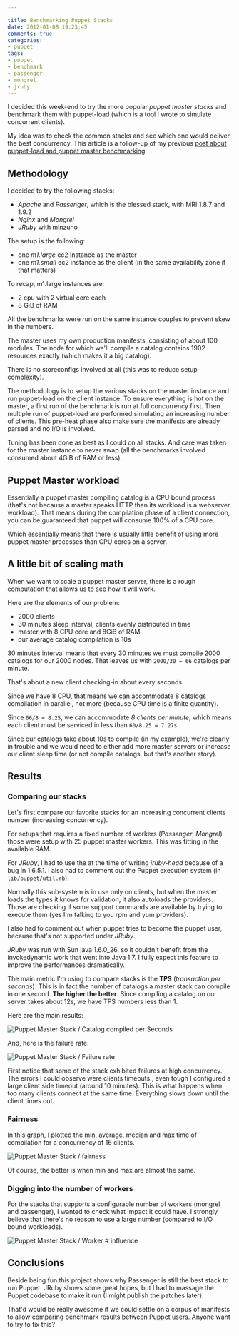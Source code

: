 ```yaml
---

title: Benchmarking Puppet Stacks
date: 2012-01-08 19:23:45
comments: true
categories:
- puppet
tags:
- puppet
- benchmark
- passenger
- mongrel
- jruby
---
```


I decided this week-end to try the more popular _puppet master stacks_ and benchmark them with puppet-load (which is a tool I wrote to simulate concurrent clients).

My idea was to check the common stacks and see which one would deliver the best concurrency. This article is a follow-up of my previous [post about puppet-load and puppet master benchmarking](/2010/10/18/benchmarking-puppetmaster-stacks/)

## Methodology

I decided to try the following stacks:

- _Apache_ and _Passenger_, which is the blessed stack, with MRI 1.8.7 and 1.9.2
- _Nginx_ and _Mongrel_
- _JRuby_ with minzuno


The setup is the following:

- one _m1.large_ ec2 instance as the master
- one _m1.small_ ec2 instance as the client (in the same availability zone if that matters)

To recap, m1.large instances are:

- 2 cpu with 2 virtual core each
- 8 GiB of RAM

All the benchmarks were run on the same instance couples to prevent skew in the numbers.

The master uses my own production manifests, consisting of about 100 modules. The node for which we'll compile a catalog contains 1902 resources exactly (which makes it a big catalog).

There is no storeconfigs involved at all (this was to reduce setup complexity).

The methodology is to setup the various stacks on the master instance and run puppet-load on the client instance. To ensure everything is hot on the master, a first run of the benchmark is run at full concurrency first. Then multiple run of puppet-load are performed simulating an increasing number of clients. This pre-heat phase also make sure the manifests are already parsed and no I/O is involved.

Tuning has been done as best as I could on all stacks. And care was taken for the master instance to never swap (all the benchmarks involved consumed about 4GiB of RAM or less).

## Puppet Master workload

Essentially a puppet master compiling catalog is a CPU bound process (that's not because a master speaks HTTP than its workload is a webserver workload). That means during the compilation phase of a client connection, you can be guaranteed that puppet will consume 100% of a CPU core.

Which essentially means that there is usually little benefit of using more puppet master processes than CPU cores on a server.

## A little bit of scaling math

When we want to scale a puppet master server, there is a rough computation that allows us to see how it will work.

Here are the elements of our problem:

- 2000 clients
- 30 minutes sleep interval, clients evenly distributed in time
- master with 8 CPU core and 8GiB of RAM
- our average catalog compilation is 10s

30 minutes interval means that every 30 minutes we must compile 2000 catalogs for our 2000 nodes. That leaves us with ``2000/30 = 66`` catalogs per minute. 

That's about a new client checking-in about every seconds.

Since we have 8 CPU, that means we can accommodate 8 catalogs compilation in parallel, not more (because CPU time is a finite quantity).

Since ``66/8 = 8.25``, we can accommodate _8 clients per minute_, which means each client must be serviced in less than ``60/8.25 = 7.27s``.

Since our catalogs take about 10s to compile (in my example), we're clearly in trouble and we would need to either add more master servers or increase our client sleep time (or not compile catalogs, but that's another story).

## Results

### Comparing our stacks

Let's first compare our favorite stacks for an increasing concurrent clients number (increasing concurrency).

For setups that requires a fixed number of workers (_Passenger_, _Mongrel_) those were setup with 25 puppet master workers. This was fitting in the available RAM.

For _JRuby_, I had to use the at the time of writing _jruby-head_ because of a bug in 1.6.5.1. I also had to comment out the Puppet execution system (in ``lib/puppet/util.rb``). 

Normally this sub-system is in use only on clients, but when the master loads the types it knows for validation, it also autoloads the providers. Those are checking if some support commands are available by trying to execute them (yes I'm talking to you rpm and yum providers). 

I also had to comment out when puppet tries to become the puppet user, because that's not supported under _JRuby_.

_JRuby_ was run with Sun java 1.6.0_26, so it couldn't benefit from the invokedynamic work that went into Java 1.7. I fully expect this feature to improve the performances dramatically.

The main metric I'm using to compare stacks is the **TPS** (_transaction per seconds_). This is in fact the number of catalogs a master stack can compile in one second. **The higher the better**. Since compiling a catalog on our server takes about 12s, we have TPS numbers less than 1.

Here are the main results:

![Puppet Master Stack / Catalog compiled per Seconds](/images/uploads/2012/01/tps.png "Puppet stack TPS")

And, here is the failure rate:

![Puppet Master Stack / Failure rate](/images/uploads/2012/01/failures.png "Failure rate")

First notice that some of the stack exhibited failures at high concurrency. The errors I could observe were clients timeouts., even tough I configured a large client side timeout (around 10 minutes). This is what happens when too many clients connect at the same time. Everything slows down until the client times out.

### Fairness

In this graph, I plotted the min, average, median and max time of compilation for a concurrency of 16 clients.

![Puppet Master Stack / fairness](/images/uploads/2012/01/fairness.png "Fairness")

Of course, the better is when min and max are almost the same.

### Digging into the number of workers

For the stacks that supports a configurable number of workers (mongrel and passenger), I wanted to check what impact it could have. I strongly believe that there's no reason to use a large number (compared to I/O bound workloads).

![Puppet Master Stack / Worker # influence](/images/uploads/2012/01/workers.png "Workers # influence")

## Conclusions

Beside being fun this project shows why Passenger is still the best stack to run Puppet. JRuby shows some great hopes, but I had to massage the Puppet codebase to make it run (I might publish the patches later).

That'd would be really awesome if we could settle on a corpus of manifests to allow comparing benchmark results between Puppet users. Anyone want to try to fix this?


